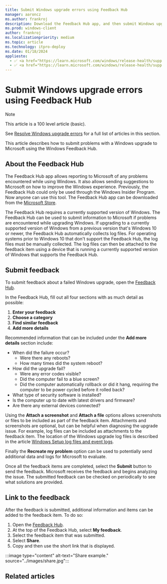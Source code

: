 ```yaml
---
title: Submit Windows upgrade errors using Feedback Hub
manager: aaroncz
ms.author: frankroj
description: Download the Feedback Hub app, and then submit Windows upgrade errors for diagnosis using feedback hub.
ms.prod: windows-client
author: frankroj
ms.localizationpriority: medium
ms.topic: article
ms.technology: itpro-deploy
ms.date: 01/18/2024
appliesto:
  - ✅ <a href="https://learn.microsoft.com/windows/release-health/supported-versions-windows-client" target="_blank">Windows 11</a>
  - ✅ <a href="https://learn.microsoft.com/windows/release-health/supported-versions-windows-client" target="_blank">Windows 10</a>
---
```


# Submit Windows upgrade errors using Feedback Hub

> [!NOTE]
>
> This article is a 100 level article (basic).
>
> See [Resolve Windows upgrade errors](resolve-windows-upgrade-errors.md) for a full list of articles in this section.

This article describes how to submit problems with a Windows upgrade to Microsoft using the Windows Feedback Hub.

## About the Feedback Hub

The Feedback Hub app allows reporting to Microsoft of any problems encountered while using Windows. It also allows sending suggestions to Microsoft on how to improve the Windows experience. Previously, the Feedback Hub could only be used through the Windows Insider Program. Now anyone can use this tool. The Feedback Hub app can be downloaded from the [Microsoft Store](https://www.microsoft.com/store/p/feedback-hub/9nblggh4r32n?SilentAuth=1&wa=wsignin1.0).

The Feedback Hub requires a currently supported version of Windows. The Feedback Hub can be used to submit information to Microsoft if problems are encountered while upgrading Windows. If upgrading to a currently supported version of Windows from a previous version that's Windows 10 or newer, the Feedback Hub automatically collects log files. For operating systems prior to Windows 10 that don't support the Feedback Hub, the log files must be manually collected. The log files can then be attached to the feedback item using a device that is running a currently supported version of Windows that supports the Feedback Hub.

## Submit feedback

To submit feedback about a failed Windows upgrade, open the [Feedback Hub](feedback-hub://?referrer=resolveUpgradeErrorsPage&tabid=2&contextid=81&newFeedback=true&feedbackType=2&topic=submit-errors.md).

In the Feedback Hub, fill out all four sections with as much detail as possible:

1. **Enter your feedback**
1. **Choose a category**
1. **Find similar feedback**
1. **Add more details**

Recommended information that can be included under the **Add more details** section include:

- When did the failure occur?
  - Were there any reboots?
  - How many times did the system reboot?
- How did the upgrade fail?
  - Were any error codes visible?
  - Did the computer fail to a blue screen?
  - Did the computer automatically rollback or did it hang, requiring the computer to be power cycled before it rolled back?
- What type of security software is installed?
- Is the computer up to date with latest drivers and firmware?
- Are there any external devices connected?

Using the **Attach a screenshot** and **Attach a file** options allows screenshots or files to be included as part of the feedback item. Attachments and screenshots are optional, but can be helpful when diagnosing the upgrade issue. For example, log files can be included as attachments to the feedback item. The location of the Windows upgrade log files is described in the article [Windows Setup log files and event logs](/windows-hardware/manufacture/desktop/windows-setup-log-files-and-event-logs).

Finally the **Recreate my problem** option can be used to potentially send additional data and logs for Microsoft to evaluate.

Once all the feedback items are completed, select the **Submit** button to send the feedback. Microsoft receives the feedback and begins analyzing the issue. The submitted feedback can be checked on periodically to see what solutions are provided.

## Link to the feedback

After the feedback is submitted, additional information and items can be added to the feedback item. To do so:

1. Open the [Feedback Hub](feedback-hub:).
1. At the top of the Feedback Hub, select **My feedback**.
1. Select the feedback item that was submitted.
1. Select **Share**.
1. Copy and then use the short link that is displayed.

:::image type="content" alt-text="Share example." source="../images/share.jpg":::

## Related articles
